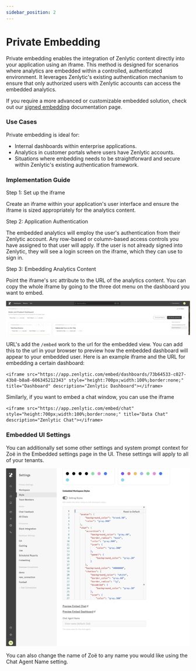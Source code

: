 ```yaml
---
sidebar_position: 2
---
```


# Private Embedding


Private embedding enables the integration of Zenlytic content directly into your application using an iframe. This method is designed for scenarios where analytics are embedded within a controlled, authenticated environment. It leverages Zenlytic's existing authentication mechanism to ensure that only authorized users with Zenlytic accounts can access the embedded analytics.

If you require a more advanced or customizable embedded solution, check out our [signed embedding](./3_signed_embedding.md) documentation page.

### **Use Cases**

Private embedding is ideal for:

- Internal dashboards within enterprise applications.
- Analytics in customer portals where users have Zenlytic accounts.
- Situations where embedding needs to be straightforward and secure within Zenlytic's existing authentication framework.


### **Implementation Guide**


Step 1: Set up the iframe

Create an iframe within your application's user interface and ensure the iframe is sized appropriately for the analytics content.


Step 2: Application Authentication

The embedded analytics will employ the user's authentication from their Zenlytic account. Any row-based or column-based access controls you have assigned to that user will apply. If the user is not already signed into Zenlytic, they will see a login screen on the iframe, which they can use to sign in.


Step 3: Embedding Analytics Content

Point the iframe's src attribute to the URL of the analytics content. You can copy the whole iframe by going to the three dot menu on the dashboard you want to embed.

![embed-content-menu](../assets/embed-dashboard-menu.png)

URL's add the `/embed` work to the url for the embedded view. You can add this to the url in your browser to preview how the embedded dashboard will appear to your embedded user. Here is an example iframe and the URL for embedding a certain dashboard:

```
<iframe src="https://app.zenlytic.com/embed/dashboards/73b64533-c027-43b8-b8a8-606345212343" style="height:700px;width:100%;border:none;" title="Dashboard" description="Zenlytic Dashboard"></iframe>
```

Similarly, if you want to embed a chat window, you can use the iframe 

```
<iframe src="https://app.zenlytic.com/embed/chat" style="height:700px;width:100%;border:none;" title="Data Chat" description="Zenlytic Chat"></iframe>
```

### Embedded UI Settings

You can additionally set some other settings and system prompt context for Zoë in the Embedded settings page in the UI. These settings will apply to all of your tenants.

![embedded-ui-settings](../assets/embedded-ui-settings.png)

You can also change the name of Zoë to any name you would like using the Chat Agent Name setting.
